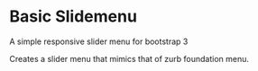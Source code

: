Basic Slidemenu
===============

A simple responsive slider menu for bootstrap 3

Creates a slider menu that mimics that of zurb foundation menu. 
